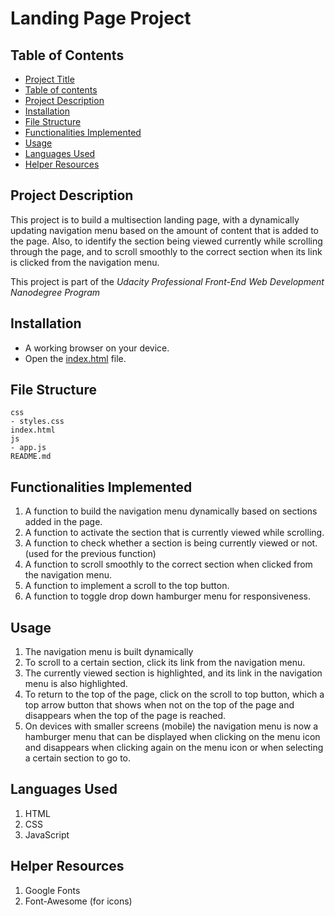 # Landing Page Project

## Table of Contents

- [Project Title](#landing-page-project)
- [Table of contents](#table-of-contents)
- [Project Description](#project-description)
- [Installation](#installation)
- [File Structure](#file-structure)
- [Functionalities Implemented](#functionalities-implemented)
- [Usage](#usage)
- [Languages Used](#languages-used)
- [Helper Resources](#helper-resources)

## Project Description

This project is to build a multisection landing page, with a dynamically updating navigation menu based on the amount of content that is added to the page.
Also, to identify the section being viewed currently while scrolling through the page, and to scroll smoothly to the correct section when its link is clicked from the navigation menu.

This project is part of the _Udacity Professional Front-End Web Development Nanodegree Program_

## Installation

- A working browser on your device.
- Open the [index.html](/index.html) file.

## File Structure

```
css
- styles.css
index.html
js
- app.js
README.md
```

## Functionalities Implemented

1. A function to build the navigation menu dynamically based on sections added in the page.
2. A function to activate the section that is currently viewed while scrolling.
3. A function to check whether a section is being currently viewed or not. (used for the previous function)
4. A function to scroll smoothly to the correct section when clicked from the navigation menu.
5. A function to implement a scroll to the top button.
6. A function to toggle drop down hamburger menu for responsiveness.

## Usage

1. The navigation menu is built dynamically
2. To scroll to a certain section, click its link from the navigation menu.
3. The currently viewed section is highlighted, and its link in the navigation menu is also highlighted.
4. To return to the top of the page, click on the scroll to top button, which a top arrow button that shows when not on the top of the page and disappears when the top of the page is reached.
5. On devices with smaller screens (mobile) the navigation menu is now a hamburger menu that can be displayed when clicking on the menu icon and disappears when clicking again on the menu icon or when selecting a certain section to go to.

## Languages Used

1. HTML
2. CSS
3. JavaScript

## Helper Resources

1. Google Fonts
2. Font-Awesome (for icons)
